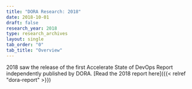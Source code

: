 ```yaml
---
title: "DORA Research: 2018"
date: 2018-10-01
draft: false
research_year: 2018
type: research_archives
layout: single
tab_order: "0"
tab_title: "Overview"
---
```


2018 saw the release of the first Accelerate State of DevOps Report independently published by DORA. [Read the 2018 report here]({{< relref "dora-report" >}})